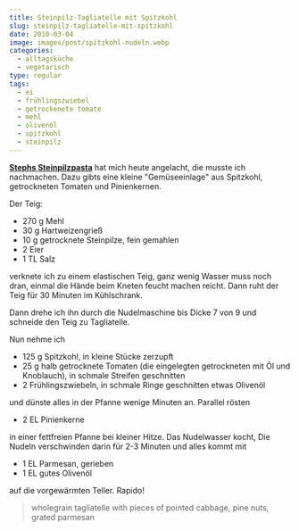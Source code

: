 ```yaml
---
title: Steinpilz-Tagliatelle mit Spitzkohl
slug: steinpilz-tagliatelle-mit-spitzkohl
date: 2010-03-04
image: images/post/spitzkohl-nudeln.webp
categories: 
  - alltagsküche
  - vegetarisch
type: regular
tags: 
  - ei
  - frühlingszwiebel
  - getrockenete tomate
  - mehl
  - olivenöl
  - spitzkohl
  - steinpilz
---
```


**[Stephs Steinpilzpasta](http://kuriositaetenladen.blogspot.com/2009/09/hausgemachte-steinpilz-pasta.html)** hat mich heute angelacht, die musste ich nachmachen. Dazu gibts eine kleine "Gemüseeinlage" aus Spitzkohl, getrockneten Tomaten und Pinienkernen.

Der Teig:

* 270 g Mehl 
* 30 g Hartweizengrieß 
* 10 g getrocknete Steinpilze, fein gemahlen 
* 2 Eier 
* 1 TL Salz

verknete ich zu einem elastischen Teig, ganz wenig Wasser muss noch dran, einmal die Hände beim Kneten feucht machen reicht. Dann ruht der Teig für 30 Minuten im Kühlschrank.

Dann drehe ich ihn durch die Nudelmaschine bis Dicke 7 von 9 und schneide den Teig zu Tagliatelle.

Nun nehme ich

* 125 g Spitzkohl, in kleine Stücke zerzupft 
* 25 g halb getrocknete Tomaten (die eingelegten getrockneten mit Öl und Knoblauch), in schmale Streifen geschnitten 
* 2 Frühlingszwiebeln, in schmale Ringe geschnitten etwas Olivenöl

und dünste alles in der Pfanne wenige Minuten an. Parallel rösten

* 2 EL Pinienkerne

in einer fettfreien Pfanne bei kleiner Hitze. Das Nudelwasser kocht, Die Nudeln verschwinden darin für 2-3 Minuten und alles kommt mit

* 1 EL Parmesan, gerieben 
* 1 EL gutes Olivenöl

auf die vorgewärmten Teller. Rapido!

> wholegrain tagliatelle with pieces of pointed cabbage, pine nuts, grated parmesan
